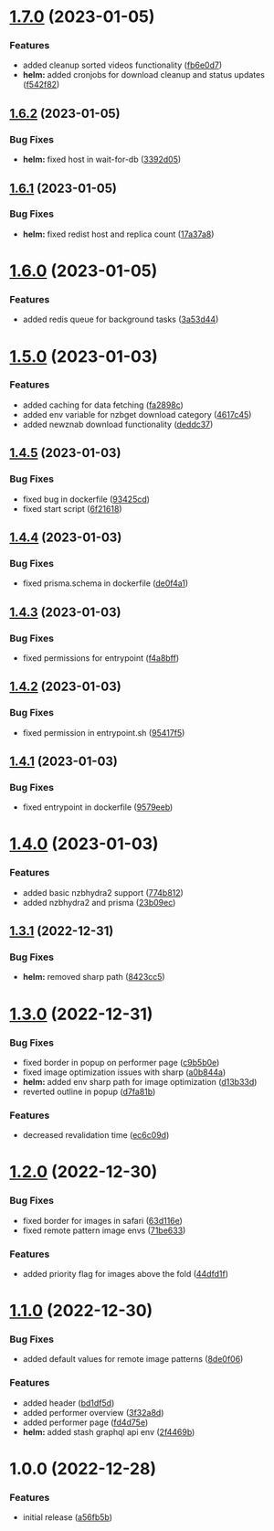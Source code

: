 # [1.7.0](https://github.com/boobielicious/boobielicious/compare/1.6.2...1.7.0) (2023-01-05)


### Features

* added cleanup sorted videos functionality ([fb6e0d7](https://github.com/boobielicious/boobielicious/commit/fb6e0d730bba0b3a80a71a5d02bb1cf96e0a03b6))
* **helm:** added cronjobs for download cleanup and status updates ([f542f82](https://github.com/boobielicious/boobielicious/commit/f542f821b221a34f31f4a8446964f8e923597d89))

## [1.6.2](https://github.com/boobielicious/boobielicious/compare/1.6.1...1.6.2) (2023-01-05)


### Bug Fixes

* **helm:** fixed host in wait-for-db ([3392d05](https://github.com/boobielicious/boobielicious/commit/3392d055c95587a9ff89cee8b31b92eb621b2dda))

## [1.6.1](https://github.com/boobielicious/boobielicious/compare/1.6.0...1.6.1) (2023-01-05)


### Bug Fixes

* **helm:** fixed redist host and replica count ([17a37a8](https://github.com/boobielicious/boobielicious/commit/17a37a81054b1098b757c36e5bf1ddc0f0f11503))

# [1.6.0](https://github.com/boobielicious/boobielicious/compare/1.5.0...1.6.0) (2023-01-05)


### Features

* added redis queue for background tasks ([3a53d44](https://github.com/boobielicious/boobielicious/commit/3a53d447ac18b90e3aa3ea17125e78d14256e2b6))

# [1.5.0](https://github.com/boobielicious/boobielicious/compare/1.4.5...1.5.0) (2023-01-03)


### Features

* added caching for data fetching ([fa2898c](https://github.com/boobielicious/boobielicious/commit/fa2898ce6dea07d4413c0690e0571c2395c9eb0c))
* added env variable for nzbget download category ([4617c45](https://github.com/boobielicious/boobielicious/commit/4617c45008b7519c7cc944c8b02ce117a7747cbe))
* added newznab download functionality ([deddc37](https://github.com/boobielicious/boobielicious/commit/deddc37f1a6df5aef29b6564829e225d18ec5194))

## [1.4.5](https://github.com/boobielicious/boobielicious/compare/1.4.4...1.4.5) (2023-01-03)


### Bug Fixes

* fixed bug in dockerfile ([93425cd](https://github.com/boobielicious/boobielicious/commit/93425cd3bb928eed3b3ca153db0802c98cdb732c))
* fixed start script ([6f21618](https://github.com/boobielicious/boobielicious/commit/6f21618190826a89cc4cfe3dcac6c2132660fa4e))

## [1.4.4](https://github.com/boobielicious/boobielicious/compare/1.4.3...1.4.4) (2023-01-03)


### Bug Fixes

* fixed prisma.schema in dockerfile ([de0f4a1](https://github.com/boobielicious/boobielicious/commit/de0f4a1c52e80ea333b0b43aa969f370c25b9afd))

## [1.4.3](https://github.com/boobielicious/boobielicious/compare/1.4.2...1.4.3) (2023-01-03)


### Bug Fixes

* fixed permissions for entrypoint ([f4a8bff](https://github.com/boobielicious/boobielicious/commit/f4a8bffa150fbabf7f1294661454f2198732abfd))

## [1.4.2](https://github.com/boobielicious/boobielicious/compare/1.4.1...1.4.2) (2023-01-03)


### Bug Fixes

* fixed permission in entrypoint.sh ([95417f5](https://github.com/boobielicious/boobielicious/commit/95417f586ff9c2e77ac35e387036a0a748f71185))

## [1.4.1](https://github.com/boobielicious/boobielicious/compare/1.4.0...1.4.1) (2023-01-03)


### Bug Fixes

* fixed entrypoint in dockerfile ([9579eeb](https://github.com/boobielicious/boobielicious/commit/9579eeb3fd6cd0e56c7e5612897c5ba1d3c3cbd2))

# [1.4.0](https://github.com/boobielicious/boobielicious/compare/1.3.1...1.4.0) (2023-01-03)


### Features

* added basic nzbhydra2 support ([774b812](https://github.com/boobielicious/boobielicious/commit/774b8128ada5623f2eaf07d4b361e05895e9d65c))
* added nzbhydra2 and prisma ([23b09ec](https://github.com/boobielicious/boobielicious/commit/23b09ec9c72456988587ecb34df7861856dd2bf2))

## [1.3.1](https://github.com/boobielicious/boobielicious/compare/1.3.0...1.3.1) (2022-12-31)


### Bug Fixes

* **helm:** removed sharp path ([8423cc5](https://github.com/boobielicious/boobielicious/commit/8423cc5af7b2dcd2b4cd9fe13209cf1874908464))

# [1.3.0](https://github.com/boobielicious/boobielicious/compare/1.2.0...1.3.0) (2022-12-31)


### Bug Fixes

* fixed border in popup on performer page ([c9b5b0e](https://github.com/boobielicious/boobielicious/commit/c9b5b0ed13f13aef5f124e75cf860c10a9130595))
* fixed image optimization issues with sharp ([a0b844a](https://github.com/boobielicious/boobielicious/commit/a0b844ada4a7a457cb3ee2eb6e3caede887f198f))
* **helm:** added env sharp path for image optimization ([d13b33d](https://github.com/boobielicious/boobielicious/commit/d13b33d04ee45522b19b90e1ed623e89715f2537))
* reverted outline in popup ([d7fa81b](https://github.com/boobielicious/boobielicious/commit/d7fa81bd128bf86fd072fd470689ed51df64a893))


### Features

* decreased revalidation time ([ec6c09d](https://github.com/boobielicious/boobielicious/commit/ec6c09d34f7661243f16f27a34ec7c9c07b741b6))

# [1.2.0](https://github.com/boobielicious/boobielicious/compare/1.1.0...1.2.0) (2022-12-30)


### Bug Fixes

* fixed border for images in safari ([63d116e](https://github.com/boobielicious/boobielicious/commit/63d116efcb60b74bf07294f5d48be005bf1208f4))
* fixed remote pattern image envs ([71be633](https://github.com/boobielicious/boobielicious/commit/71be63363e01e506c40cb5603601f8d0ba7f0bee))


### Features

* added priority flag for images above the fold ([44dfd1f](https://github.com/boobielicious/boobielicious/commit/44dfd1ffee36c944f50aff2d8199d4098b36a391))

# [1.1.0](https://github.com/boobielicious/boobielicious/compare/1.0.0...1.1.0) (2022-12-30)


### Bug Fixes

* added default values for remote image patterns ([8de0f06](https://github.com/boobielicious/boobielicious/commit/8de0f06f37e7a7ec5eafd90df711a8f2275f8793))


### Features

* added header ([bd1df5d](https://github.com/boobielicious/boobielicious/commit/bd1df5d99906f56cb47b621cca1af6ba9068cc3f))
* added performer overview ([3f32a8d](https://github.com/boobielicious/boobielicious/commit/3f32a8d5381fe3de8e51216363f26644611ef4a4))
* added performer page ([fd4d75e](https://github.com/boobielicious/boobielicious/commit/fd4d75ed2adc02bd35f3efda6a4d6eb7d65d8193))
* **helm:** added stash graphql api env ([2f4469b](https://github.com/boobielicious/boobielicious/commit/2f4469bc8d1d2fae575355d1cef9d61631be68e7))

# 1.0.0 (2022-12-28)


### Features

* initial release ([a56fb5b](https://github.com/boobielicious/boobielicious/commit/a56fb5b77d7dd831b58507ee80ff1386ab01eb78))
